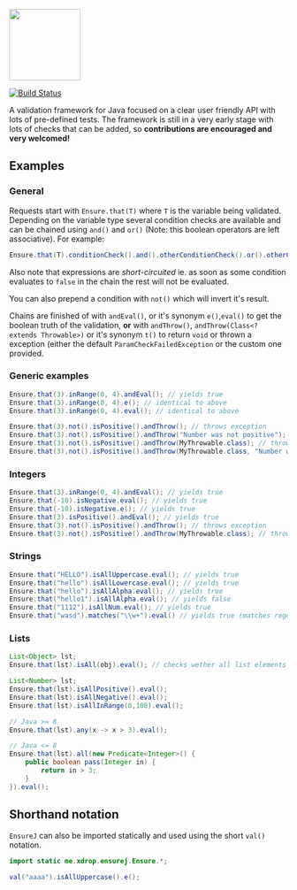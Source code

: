 
<img src="http://i.imgur.com/cYFDzZO.png" width="129px"/>

[![Build Status](https://travis-ci.org/xdrop/PassLock.svg?branch=master)](https://travis-ci.org/xdrop/passlock)

A validation framework for Java focused on a clear user friendly API with lots of pre-defined tests. The framework is still in a very early stage with lots of checks that can be added, so **contributions are encouraged and very welcomed!**

## Examples

### General

Requests start with `Ensure.that(T)` where `T` is the variable being validated. Depending on the variable type several condition checks are available and can be chained using `and()` and `or()` (Note: this boolean operators are left associative). For example:

```java
Ensure.that(T).conditionCheck().and().otherConditionCheck().or().otherConditionCheck().(...)
```

Also note that expressions are *short-circuited* ie. as soon as some condition evaluates to `false` in the chain the rest will not be evaluated.

You can also prepend a condition with `not()` which will invert it's result.

Chains are finished of with `andEval()`, or it's synonym `e()`,`eval()` to get the boolean truth of the validation, **or** with `andThrow()`, `andThrow(Class<? extends Throwable>)` or it's synonym `t()` to return `void` or thrown a exception (either the default `ParamCheckFailedException` or the custom one provided.

### Generic examples
```java
Ensure.that(3).inRange(0, 4).andEval(); // yields true
Ensure.that(3).inRange(0, 4).e(); // identical to above
Ensure.that(3).inRange(0, 4).eval(); // identical to above

Ensure.that(3).not().isPositive().andThrow(); // throws exception
Ensure.that(3).not().isPositive().andThrow("Number was not positive"); // throws default exception with custom message
Ensure.that(3).not().isPositive().andThrow(MyThrowable.class); // throws MyThrowable exception
Ensure.that(3).not().isPositive().andThrow(MyThrowable.class, "Number was not positive"); // throws MyThrowable exception with custom message
```

### Integers

```java
Ensure.that(3).inRange(0, 4).andEval(); // yields true
Ensure.that(-10).isNegative.eval(); // yields true
Ensure.that(-10).isNegative.e(); // yields true
Ensure.that(3).isPositive().andEval(); // yields true
Ensure.that(3).not().isPositive().andThrow(); // throws exception
Ensure.that(3).not().isPositive().andThrow(MyThrowable.class); // throws MyThrowable exception
```

### Strings

```java
Ensure.that("HELLO").isAllUppercase.eval(); // yields true
Ensure.that("hello").isAllLowercase.eval(); // yields true
Ensure.that("hello").isAllAlpha.eval(); // yields true
Ensure.that("hello1").isAllAlpha.eval(); // yields false
Ensure.that("1112").isAllNum.eval(); // yields true
Ensure.that("wasd").matches("\\w+").eval() // yields true (matches regex)
```

### Lists
```java
List<Object> lst;
Ensure.that(lst).isAll(obj).eval(); // checks wether all list elements .equal(obj)

List<Number> lst;
Ensure.that(lst).isAllPositive().eval();
Ensure.that(lst).isAllNegative().eval();
Ensure.that(lst).isAllInRange(0,100).eval();

// Java >= 8
Ensure.that(lst).any(x -> x > 3).eval();

// Java <= 8
Ensure.that(lst).all(new Predicate<Integer>() {
    public boolean pass(Integer in) {
        return in > 3;
    }
}).eval();
```

## Shorthand notation

`EnsureJ` can also be imported statically and used using the short `val()` notation.

```java
import static me.xdrop.ensurej.Ensure.*;

val("aaaa").isAllUppercase().e();
```
